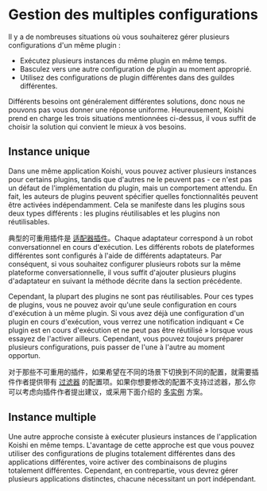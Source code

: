 # Gestion des multiples configurations

Il y a de nombreuses situations où vous souhaiterez gérer plusieurs configurations d'un même plugin :

- Exécutez plusieurs instances du même plugin en même temps.
- Basculez vers une autre configuration de plugin au moment approprié.
- Utilisez des configurations de plugin différentes dans des guildes différentes.

Différents besoins ont généralement différentes solutions, donc nous ne pouvons pas vous donner une réponse uniforme. Heureusement, Koishi prend en charge les trois situations mentionnées ci-dessus, il vous suffit de choisir la solution qui convient le mieux à vos besoins.

## Instance unique

Dans une même application Koishi, vous pouvez activer plusieurs instances pour certains plugins, tandis que d'autres ne le peuvent pas - ce n'est pas un défaut de l'implémentation du plugin, mais un comportement attendu. En fait, les auteurs de plugins peuvent spécifier quelles fonctionnalités peuvent être activées indépendamment. Cela se manifeste dans les plugins sous deux types différents : les plugins réutilisables et les plugins non réutilisables.

典型的可重用插件是 [适配器插件](../usage/adapter.md)。Chaque adaptateur correspond à un robot conversationnel en cours d'exécution. Les différents robots de plateformes différentes sont configurés à l'aide de différents adaptateurs. Par conséquent, si vous souhaitez configurer plusieurs robots sur la même plateforme conversationnelle, il vous suffit d'ajouter plusieurs plugins d'adaptateur en suivant la méthode décrite dans la section précédente.

Cependant, la plupart des plugins ne sont pas réutilisables. Pour ces types de plugins, vous ne pouvez avoir qu'une seule configuration en cours d'exécution à un même plugin. Si vous avez déjà une configuration d'un plugin en cours d'exécution, vous verrez une notification indiquant « Ce plugin est en cours d'exécution et ne peut pas être réutilisé » lorsque vous essayez de l'activer ailleurs. Cependant, vous pouvez toujours préparer plusieurs configurations, puis passer de l'une à l'autre au moment opportun.

对于那些不可重用的插件，如果希望在不同的场景下切换到不同的配置，就需要插件作者提供带有 [过滤器](../usage/customize.md#过滤器) 的配置项。如果你想要修改的配置不支持过滤器，那么你可以考虑向插件作者提出建议，或采用下面介绍的 [多实例](#多实例) 方案。

## Instance multiple

Une autre approche consiste à exécuter plusieurs instances de l'application Koishi en même temps. L'avantage de cette approche est que vous pouvez utiliser des configurations de plugins totalement différentes dans des applications différentes, voire activer des combinaisons de plugins totalement différentes. Cependant, en contrepartie, vous devrez gérer plusieurs applications distinctes, chacune nécessitant un port indépendant.
